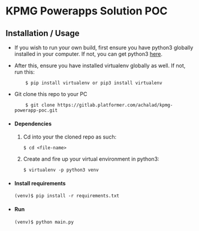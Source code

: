 # KPMG Powerapps Solution POC


## Installation / Usage
* If you wish to run your own build, first ensure you have python3 globally installed in your computer. If not, you can get python3 [here](https://www.python.org).
* After this, ensure you have installed virtualenv globally as well. If not, run this:
    ```
        $ pip install virtualenv or pip3 install virtualenv 
    ```
* Git clone this repo to your PC
    ```
        $ git clone https://gitlab.platformer.com/achalad/kpmg-powerapp-poc.git
    ```


* #### Dependencies
    1. Cd into your the cloned repo as such:
        ```
        $ cd <file-name>
        ```

    2. Create and fire up your virtual environment in python3:
        ```
        $ virtualenv -p python3 venv
        ```

* #### Install requirements
    ```
    (venv)$ pip install -r requirements.txt

* #### Run 
    ```
    (venv)$ python main.py